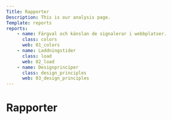 ```yaml
---
Title: Rapporter
Description: This is our analysis page.
Template: reports
reports:
    - name: Färgval och känslan de signalerar i webbplatser.
      class: colors
      web: 01_colors
    - name: Laddningstider
      class: load
      web: 02_load
    - name: Designprinciper
      class: design_principles
      web: 03_design_principles
---
```


Rapporter
==========================

